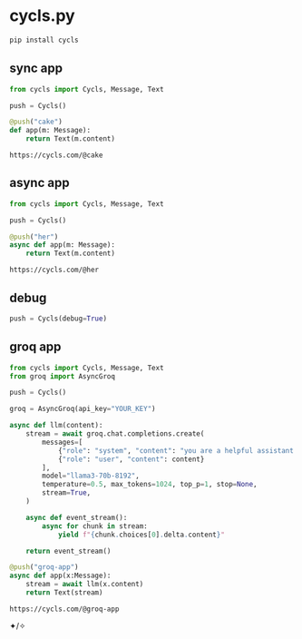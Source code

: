 # cycls.py

```sh
pip install cycls
```

## sync app
```py
from cycls import Cycls, Message, Text

push = Cycls()

@push("cake")
def app(m: Message):
    return Text(m.content)
```
`https://cycls.com/@cake`

## async app
```py
from cycls import Cycls, Message, Text

push = Cycls()

@push("her")
async def app(m: Message):
    return Text(m.content)
```
`https://cycls.com/@her`

## debug
```py
push = Cycls(debug=True)
```

## groq app
```py
from cycls import Cycls, Message, Text
from groq import AsyncGroq

push = Cycls()

groq = AsyncGroq(api_key="YOUR_KEY")

async def llm(content):
    stream = await groq.chat.completions.create(
        messages=[
            {"role": "system", "content": "you are a helpful assistant."},
            {"role": "user", "content": content}
        ],
        model="llama3-70b-8192",
        temperature=0.5, max_tokens=1024, top_p=1, stop=None, 
        stream=True,
    )

    async def event_stream():
        async for chunk in stream:
            yield f"{chunk.choices[0].delta.content}"

    return event_stream()

@push("groq-app")
async def app(x:Message):
    stream = await llm(x.content)
    return Text(stream)
```
`https://cycls.com/@groq-app`


✦/✧
